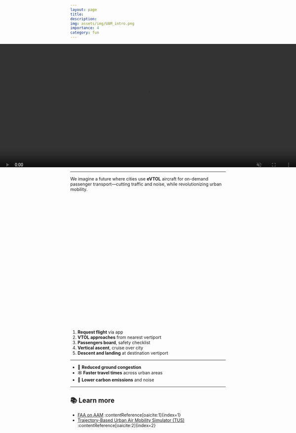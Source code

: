 ```yaml
---
layout: page
title: 
description: 
img: assets/img/UAM_intro.png
importance: 4
category: fun
---
```


<style>
  .video-footer {
    position: relative;
    width: 100%;
    height: 400px; /* 可根据需要调整高度 */
    overflow: hidden;
  }

  .video-footer video {
    position: absolute;
    top: 50%;
    left: 50%;
    min-width: 100%;
    min-height: 100%;
    transform: translate(-50%, -50%);
    object-fit: cover;
    z-index: 1;
  }

  .video-overlay-text {
    position: absolute;
    bottom: 20%;
    width: 100%;
    text-align: center;
    color: white;
    font-family: "Helvetica Neue", sans-serif;
    z-index: 2;
  }

  .video-overlay-text h2,
  .video-overlay-text p {
    margin: 0.3em 0;
    text-shadow: 2px 2px 8px rgba(0, 0, 0, 0.7);
  }
</style>

<!-- 全宽视频部分，视频+文字居中 -->
<div style="width:100vw; margin-left:calc(-50vw + 50%);">
  <div style="position: relative; width: 100%; height: 400px; overflow: hidden;">
    <video autoplay muted loop playsinline style="
      position: absolute;
      top: 50%;
      left: 50%;
      min-width: 100%;
      min-height: 100%;
      transform: translate(-50%, -50%);
      object-fit: cover;
      z-index: 1;">
      <source src="/assets/video/eVTOL.mp4" type="video/mp4">
      Your browser does not support the video tag.
    </video>

    <div style="
      position: absolute;
      top: 50%;
      left: 50%;
      transform: translate(-50%, -50%);
      text-align: center;
      color: white;
      font-family: 'Helvetica Neue', sans-serif;
      z-index: 2;">
      <h2 style="margin: 0.3em 0; text-shadow: 2px 2px 8px rgba(0,0,0,0.7);">Flying into the Future</h2>
      <p style="margin: 0.3em 0; text-shadow: 2px 2px 8px rgba(0,0,0,0.7);">Safer, Faster, Cheaper, Quieter, Comforter</p>
    </div>
  </div>
</div>


---

We imagine a future where cities use **eVTOL** aircraft for on-demand passenger transport—cutting traffic and noise, while revolutionizing urban mobility.

<div id="evtol-map" style="width:100%; height:400px; margin-bottom:2rem;"></div>

<script src="https://unpkg.com/leaflet/dist/leaflet.js"></script>
<link rel="stylesheet" href="https://unpkg.com/leaflet/dist/leaflet.css"/>

<script>
  const map = L.map('evtol-map').setView([40.7128, -74.0060], 12); // 设置中心点在纽约
  L.tileLayer('https://{s}.tile.openstreetmap.org/{z}/{x}/{y}.png').addTo(map);

  // 单条线，起点终点之间约10km（例如：纽约市中心到北部）
  const line = [[40.7128, -74.0060], [40.8028, -74.0060]];

  // 绘制线与起止点
  L.polyline(line, {color: 'crimson', weight: 4, opacity: 0.7}).addTo(map);
  L.circleMarker(line[0], {radius: 6, color: 'blue'}).addTo(map);
  L.circleMarker(line[1], {radius: 6, color: 'green'}).addTo(map);
</script>


1. **Request flight** via app  
2. **VTOL approaches** from nearest vertiport  
3. **Passengers board**, safety checklist  
4. **Vertical ascent**, cruise over city  
5. **Descent and landing** at destination vertiport

---

<!-- <div style="position:relative; width:100%; max-width:600px; margin:auto;">
  <img src="{{ site.baseurl }}/images/evtol_snapshot.jpg"
       alt="eVTOL simulation"
       style="width:100%; border-radius:12px; box-shadow:0 4px 10px rgba(0,0,0,0.2);">
  <div style="position:absolute; bottom:8px; left:8px; background:rgba(0,0,0,0.6); padding:0.3em 0.6em; color:#fff; font-size:0.9rem;">
    Urban flight simulation in Gazebo
  </div>
</div> -->

- 🎯 **Reduced ground congestion**  
- 🕸 **Faster travel times** across urban areas  
- 🌿 **Lower carbon emissions** and noise

---

## 📚 Learn more

- [FAA on AAM](https://www.faa.gov/air-taxis) :contentReference[oaicite:1]{index=1}  
- [Trajectory-Based Urban Air Mobility Simulator (TUS)](https://arxiv.org/abs/1908.08651) :contentReference[oaicite:2]{index=2}  